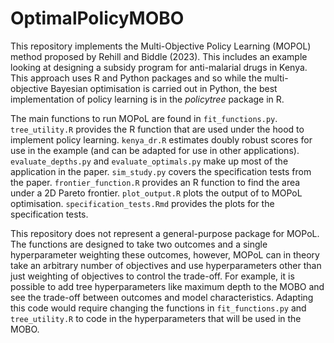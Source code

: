 # OptimalPolicyMOBO

This repository implements the Multi-Objective Policy Learning (MOPOL) method proposed by Rehill and Biddle (2023).
This includes an example looking at designing a subsidy program for anti-malarial drugs in Kenya.
This approach uses R and Python packages and so while the multi-objective Bayesian optimisation is carried out in Python,
the best implementation of policy learning is in the *policytree* package in R.

The main functions to run MOPoL are found in `fit_functions.py`.
`tree_utility.R` provides the R function that are used under the hood to implement policy learning. 
`kenya_dr.R` estimates doubly robust scores for use in the example (and can be adapted for use in other applications).
`evaluate_depths.py` and `evaluate_optimals.py` make up most of the application in the paper.
`sim_study.py` covers the specification tests from the paper.
`frontier_function.R` provides an R function to find the area under a 2D Pareto frontier.
`plot_output.R` plots the output of to MOPoL optimisation.
`specification_tests.Rmd` provides the plots for the specification tests.

This repository does not represent a general-purpose package for MOPoL.
The functions are designed to take two outcomes and a single hyperparameter weighting these outcomes,
however, MOPoL can in theory take an arbitrary number of objectives and use hyperparameters other than just weighting of objectives to control the trade-off.
For example, it is possible to add tree hyperparameters like maximum depth to the MOBO and see the trade-off between
outcomes and model characteristics. 
Adapting this code would require changing the functions in `fit_functions.py` and `tree_utility.R`
to code in the hyperparameters that will be used in the MOBO.